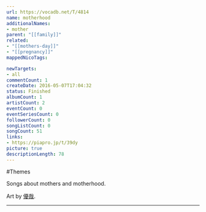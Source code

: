 ```yaml
---
url: https://vocadb.net/T/4814
name: motherhood
additionalNames: 
- mother
parent: "[[family]]"
related:
- "[[mothers-day]]"
- "[[pregnancy]]"
mappedNicoTags:

newTargets:
- all
commentCount: 1
createDate: 2016-05-07T17:04:32
status: Finished
albumCount: 1
artistCount: 2
eventCount: 0
eventSeriesCount: 0
followerCount: 0
songListCount: 0
songCount: 51
links: 
- https://piapro.jp/t/39dy
picture: true
descriptionLength: 78
---
```


#Themes

Songs about mothers and motherhood.

Art by [優哉](https://vocadb.net/Ar/44634).

---

